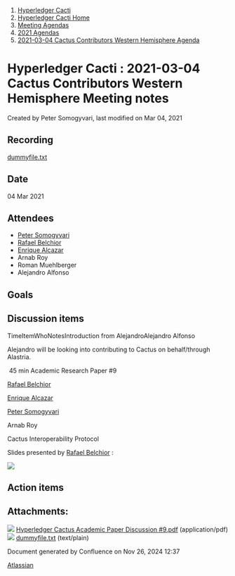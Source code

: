1. [Hyperledger Cacti](index.html)
2. [Hyperledger Cacti Home](Hyperledger-Cacti-Home_20414469.html)
3. [Meeting Agendas](Meeting-Agendas_20414488.html)
4. [2021 Agendas](2021-Agendas_20414860.html)
5. [2021-03-04 Cactus Contributors Western Hemisphere Agenda](2021-03-04-Cactus-Contributors-Western-Hemisphere-Agenda_20414931.html)

# Hyperledger Cacti : 2021-03-04 Cactus Contributors Western Hemisphere Meeting notes

Created by Peter Somogyvari, last modified on Mar 04, 2021

## Recording

[dummyfile.txt](attachments/20414930/20414935.txt)

## Date

04 Mar 2021

## Attendees

- [Peter Somogyvari](https://lf-hyperledger.atlassian.net/wiki/people/557058:54be3a11-ffe8-43a5-b37d-c854a0aa21c3?ref=confluence)
- [Rafael Belchior](https://lf-hyperledger.atlassian.net/wiki/people/712020:0476fdbd-25a2-41d4-9ba2-27de7ea0f715?ref=confluence)
- [Enrique Alcazar](https://lf-hyperledger.atlassian.net/wiki/people/557058:a7fff85a-3ab1-45ea-94ab-91e933f419aa?ref=confluence)
- Arnab Roy
- Roman Muehlberger
- Alejandro Alfonso

## Goals

## Discussion items

TimeItemWhoNotesIntroduction from AlejandroAlejandro Alfonso

Alejandro will be looking into contributing to Cactus on behalf/through Alastria.

 45 min Academic Research Paper #9

[Rafael Belchior](https://lf-hyperledger.atlassian.net/wiki/people/712020:0476fdbd-25a2-41d4-9ba2-27de7ea0f715?ref=confluence)

[Enrique Alcazar](https://lf-hyperledger.atlassian.net/wiki/people/557058:a7fff85a-3ab1-45ea-94ab-91e933f419aa?ref=confluence)

[Peter Somogyvari](https://lf-hyperledger.atlassian.net/wiki/people/557058:54be3a11-ffe8-43a5-b37d-c854a0aa21c3?ref=confluence)

Arnab Roy 

Cactus Interoperability Protocol

Slides presented by [Rafael Belchior](https://lf-hyperledger.atlassian.net/wiki/people/712020:0476fdbd-25a2-41d4-9ba2-27de7ea0f715?ref=confluence) :

[![](attachments/thumbnails/20414930/20414936)](attachments/20414930/20414936.pdf)

## Action items

## Attachments:

![](images/icons/bullet_blue.gif) [Hyperledger Cactus Academic Paper Discussion #9.pdf](attachments/20414930/20414936.pdf) (application/pdf)  
![](images/icons/bullet_blue.gif) [dummyfile.txt](attachments/20414930/20414935.txt) (text/plain)

Document generated by Confluence on Nov 26, 2024 12:37

[Atlassian](http://www.atlassian.com/)
